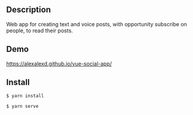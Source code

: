 ## Description
Web app for creating text and voice posts, with opportunity subscribe on people, to read their posts.

## Demo
https://alexalexd.github.io/vue-social-app/

## Install
```
$ yarn install
```
```
$ yarn serve
```


